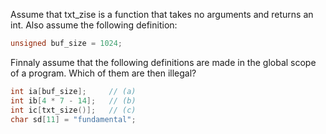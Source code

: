 Assume that txt_zise is a function that takes no arguments and returns an int.
Also assume the following definition:
```cpp
unsigned buf_size = 1024;
```
Finnaly assume that the following definitions are made in the global scope of a program. Which of them are then illegal?  
```cpp
int ia[buf_size];     // (a)
int ib[4 * 7 - 14];   // (b)
int ic[txt_size()];   // (c)
char sd[11] = "fundamental";
```
